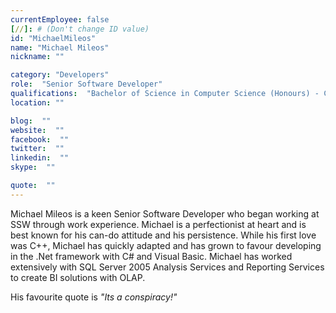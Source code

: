 ```yaml
---
currentEmployee: false
[//]: # (Don't change ID value)
id: "MichaelMileos"
name: "Michael Mileos"
nickname: ""

category: "Developers"
role:  "Senior Software Developer"
qualifications:  "Bachelor of Science in Computer Science (Honours) - City Universtiy of New York (CUNY)"
location: ""

blog:  ""
website:  ""
facebook:  ""
twitter:  ""
linkedin:  ""
skype:  ""

quote:  ""
---
```


Michael Mileos is a keen Senior Software Developer who began working at SSW through work experience. Michael is a perfectionist at heart and is best known for his can-do attitude and his persistence. While his first love was C++, Michael has quickly adapted and has grown to favour developing in the .Net framework with C# and Visual Basic. Michael has worked extensively with SQL Server 2005 Analysis Services and Reporting Services to create BI solutions with OLAP.

His favourite quote is *"Its a conspiracy!"*